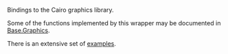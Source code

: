 Bindings to the Cairo graphics library.

Some of the functions implemented by this wrapper may be documented in [Base.Graphics](http://docs.julialang.org/en/release-0.2/stdlib/graphics/).

There is an extensive set of [examples](samples/Samples.md).
